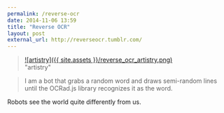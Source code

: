 ```yaml
---
permalink: /reverse-ocr
date: 2014-11-06 13:59
title: "Reverse OCR"
layout: post
external_url: http://reverseocr.tumblr.com/
---
```



>[![artistry]({{ site.assets }}/reverse_ocr_artistry.png)](http://reverseocr.tumblr.com/post/101856314723/artistry)</br>"artistry"

>I am a bot that grabs a random word and draws semi-random lines until the OCRad.js library recognizes it as the word.

Robots see the world quite differently from us.

